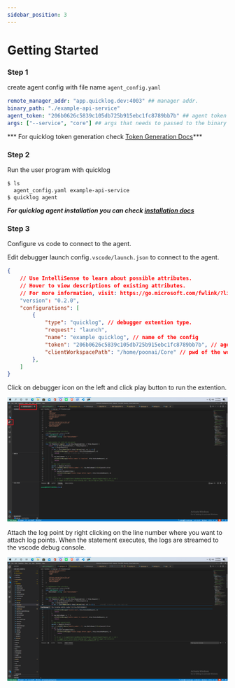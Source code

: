 ```yaml
---
sidebar_position: 3
---
```


# Getting Started

### Step 1

create agent config with file name `agent_config.yaml`

```yaml
remote_manager_addr: "app.quicklog.dev:4003" ## manager addr. 
binary_path: "./example-api-service"
agent_token: "206b0626c5839c105db725b915ebc1fc8789bb7b" ## agent token
args: ["--service", "core"] ## args that needs to passed to the binary
```
*** For quicklog token generation check [Token Generation Docs](./TokenGeneration)*** 

### Step 2
Run the user program with quicklog

```shell
$ ls 
  agent_config.yaml example-api-service
$ quicklog agent
```


***For quicklog agent installation you can check [installation docs](./AttachingAgent)***

### Step 3

Configure vs code to connect to the agent.

Edit debugger launch config`.vscode/launch.json` to connect to the agent.
```json
{
    // Use IntelliSense to learn about possible attributes.
    // Hover to view descriptions of existing attributes.
    // For more information, visit: https://go.microsoft.com/fwlink/?linkid=830387
    "version": "0.2.0",
    "configurations": [
        {
            "type": "quicklog", // debugger extention type.
            "request": "launch",
            "name": "example quicklog", // name of the config
            "token": "206b0626c5839c105db725b915ebc1fc8789bb7b", // agent token
            "clientWorkspacePath": "/home/poonai/Core" // pwd of the workspace
        },
    ]
}
```

Click on debugger icon on the left and click play button to run the extention.

![debugger icon](../assets/run-extention.png)

Attach the log point by right clicking on the line number where you want to attach log points. When the statement executes, the logs are streamed to the vscode debug console.

![logpoint](../assets/logpoint.png)